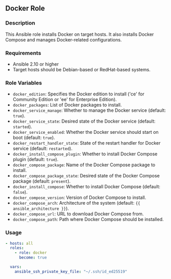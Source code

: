 ## Docker Role

### Description

This Ansible role installs Docker on target hosts. It also installs Docker Compose and manages Docker-related configurations.

### Requirements

- Ansible 2.10 or higher
- Target hosts should be Debian-based or RedHat-based systems.

### Role Variables

- `docker_edition`: Specifies the Docker edition to install ('ce' for Community Edition or 'ee' for Enterprise Edition).
- `docker_packages`: List of Docker packages to install.
- `docker_service_manage`: Whether to manage the Docker service (default: `true`).
- `docker_service_state`: Desired state of the Docker service (default: `started`).
- `docker_service_enabled`: Whether the Docker service should start on boot (default: `true`).
- `docker_restart_handler_state`: State of the restart handler for Docker service (default: `restarted`).
- `docker_install_compose_plugin`: Whether to install Docker Compose plugin (default: `true`).
- `docker_compose_package`: Name of the Docker Compose package to install.
- `docker_compose_package_state`: Desired state of the Docker Compose package (default: `present`).
- `docker_install_compose`: Whether to install Docker Compose (default: `false`).
- `docker_compose_version`: Version of Docker Compose to install.
- `docker_compose_arch`: Architecture of the system (default: `{{ ansible_architecture }}`).
- `docker_compose_url`: URL to download Docker Compose from.
- `docker_compose_path`: Path where Docker Compose should be installed.

### Usage

```yaml
- hosts: all
  roles:
    - role: docker
      become: true

  vars:
    ansible_ssh_private_key_file: "~/.ssh/id_ed25519"
```
